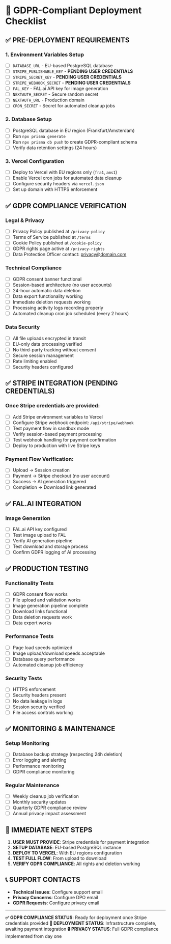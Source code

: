 # 🚀 GDPR-Compliant Deployment Checklist

## ✅ PRE-DEPLOYMENT REQUIREMENTS

### 1. Environment Variables Setup
- [ ] `DATABASE_URL` - EU-based PostgreSQL database
- [ ] `STRIPE_PUBLISHABLE_KEY` - **PENDING USER CREDENTIALS**
- [ ] `STRIPE_SECRET_KEY` - **PENDING USER CREDENTIALS**
- [ ] `STRIPE_WEBHOOK_SECRET` - **PENDING USER CREDENTIALS**
- [ ] `FAL_KEY` - FAL.ai API key for image generation
- [ ] `NEXTAUTH_SECRET` - Secure random secret
- [ ] `NEXTAUTH_URL` - Production domain
- [ ] `CRON_SECRET` - Secret for automated cleanup jobs

### 2. Database Setup
- [ ] PostgreSQL database in EU region (Frankfurt/Amsterdam)
- [ ] Run `npx prisma generate`
- [ ] Run `npx prisma db push` to create GDPR-compliant schema
- [ ] Verify data retention settings (24 hours)

### 3. Vercel Configuration
- [ ] Deploy to Vercel with EU regions only (`fra1`, `ams1`)
- [ ] Enable Vercel cron jobs for automated data cleanup
- [ ] Configure security headers via `vercel.json`
- [ ] Set up domain with HTTPS enforcement

## ✅ GDPR COMPLIANCE VERIFICATION

### Legal & Privacy
- [ ] Privacy Policy published at `/privacy-policy`
- [ ] Terms of Service published at `/terms`
- [ ] Cookie Policy published at `/cookie-policy`
- [ ] GDPR rights page active at `/privacy-rights`
- [ ] Data Protection Officer contact: privacy@domain.com

### Technical Compliance
- [ ] GDPR consent banner functional
- [ ] Session-based architecture (no user accounts)
- [ ] 24-hour automatic data deletion
- [ ] Data export functionality working
- [ ] Immediate deletion requests working
- [ ] Processing activity logs recording properly
- [ ] Automated cleanup cron job scheduled (every 2 hours)

### Data Security
- [ ] All file uploads encrypted in transit
- [ ] EU-only data processing verified
- [ ] No third-party tracking without consent
- [ ] Secure session management
- [ ] Rate limiting enabled
- [ ] Security headers configured

## ✅ STRIPE INTEGRATION (PENDING CREDENTIALS)

### Once Stripe credentials are provided:
- [ ] Add Stripe environment variables to Vercel
- [ ] Configure Stripe webhook endpoint: `/api/stripe/webhook`
- [ ] Test payment flow in sandbox mode
- [ ] Verify session-based payment processing
- [ ] Test webhook handling for payment confirmation
- [ ] Deploy to production with live Stripe keys

### Payment Flow Verification:
- [ ] Upload → Session creation
- [ ] Payment → Stripe checkout (no user account)
- [ ] Success → AI generation triggered
- [ ] Completion → Download link generated

## ✅ FAL.AI INTEGRATION

### Image Generation
- [ ] FAL.ai API key configured
- [ ] Test image upload to FAL
- [ ] Verify AI generation pipeline
- [ ] Test download and storage process
- [ ] Confirm GDPR logging of AI processing

## ✅ PRODUCTION TESTING

### Functionality Tests
- [ ] GDPR consent flow works
- [ ] File upload and validation works
- [ ] Image generation pipeline complete
- [ ] Download links functional
- [ ] Data deletion requests work
- [ ] Data export works

### Performance Tests
- [ ] Page load speeds optimized
- [ ] Image upload/download speeds acceptable
- [ ] Database query performance
- [ ] Automated cleanup job efficiency

### Security Tests
- [ ] HTTPS enforcement
- [ ] Security headers present
- [ ] No data leakage in logs
- [ ] Session security verified
- [ ] File access controls working

## ✅ MONITORING & MAINTENANCE

### Setup Monitoring
- [ ] Database backup strategy (respecting 24h deletion)
- [ ] Error logging and alerting
- [ ] Performance monitoring
- [ ] GDPR compliance monitoring

### Regular Maintenance
- [ ] Weekly cleanup job verification
- [ ] Monthly security updates
- [ ] Quarterly GDPR compliance review
- [ ] Annual privacy impact assessment

## 🚨 IMMEDIATE NEXT STEPS

1. **USER MUST PROVIDE**: Stripe credentials for payment integration
2. **SETUP DATABASE**: EU-based PostgreSQL instance
3. **DEPLOY TO VERCEL**: With EU regions configuration
4. **TEST FULL FLOW**: From upload to download
5. **VERIFY GDPR COMPLIANCE**: All rights and deletion working

## 📞 SUPPORT CONTACTS

- **Technical Issues**: Configure support email
- **Privacy Concerns**: Configure DPO email
- **GDPR Requests**: Configure privacy email

---

**✅ GDPR COMPLIANCE STATUS**: Ready for deployment once Stripe credentials provided
**🚀 DEPLOYMENT STATUS**: Infrastructure complete, awaiting payment integration
**🔒 PRIVACY STATUS**: Full GDPR compliance implemented from day one